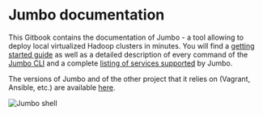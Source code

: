 # Jumbo documentation

This Gitbook contains the documentation of Jumbo - a tool allowing to deploy local virtualized Hadoop clusters in minutes. You will find a [getting started guide](getting-started/) as well as a detailed description of every command of the [Jumbo CLI](commands) and a complete [listing of services supported](supported.md) by Jumbo.

The versions of Jumbo and of the other project that it relies on (Vagrant, Ansible, etc.) are available [here](versions.md).

![Jumbo shell](https://i.imgur.com/d78Cl2O.png)
